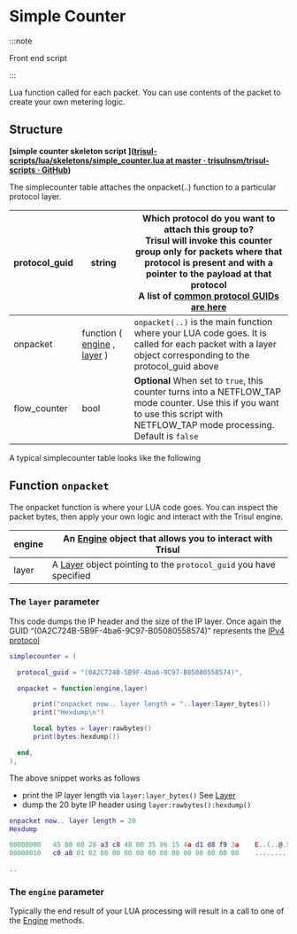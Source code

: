 # Simple Counter

:::note

Front end script 

:::

Lua function called for each packet. You can use contents of the packet to create your own metering logic.

## Structure

**[simple counter skeleton script ]([trisul-scripts/lua/skeletons/simple_counter.lua at master · trisulnsm/trisul-scripts · GitHub](https://github.com/trisulnsm/trisul-scripts/blob/master/lua/skeletons/simple_counter.lua))**

The simplecounter table attaches the onpacket(..) function to a particular protocol layer.

| protocol_guid | string                                                                                                                       | Which protocol do you want to attach this group to?  <br/>Trisul will invoke this counter group only for packets where that protocol is present and with a pointer to the payload at that protocol  <br/>A list of [common protocol GUIDs are here](/docs/ref/guid#protocols) |
| ------------- | ---------------------------------------------------------------------------------------------------------------------------- | ------------------------------------------------------------------------------------------------------------------------------------------------------------------------------------------------------------------------------------------------------------------------------ |
| onpacket      | function ( [engine](/docs/lua/obj_engine) , [layer](/docs/lua/obj_layer) ) | `onpacket(..)` is the main function where your LUA code goes. It is called for each packet with a layer object corresponding to the protocol_guid above                                                                                                                        |
| flow_counter  | bool                                                                                                                         | **Optional** When set to `true`, this counter turns into a NETFLOW_TAP mode counter. Use this if you want to use this script with NETFLOW_TAP mode processing. Default is `false`                                                                                              |

A typical simplecounter table looks like the following

## Function `onpacket`

The onpacket function is where your LUA code goes. You can inspect the packet bytes, then apply your own logic and interact with the Trisul engine.

| engine | An [Engine](/docs/lua/obj_engine) object that allows you to interact with Trisul          |
| ------ | ---------------------------------------------------------------------------------------------------------------- |
| layer  | A [Layer](/docs/lua/obj_layer) object pointing to the `protocol_guid` you have specified |

### The `layer` parameter

This code dumps the IP header and the size of the IP layer. Once again the GUID “(0A2C724B-5B9F-4ba6-9C97-B05080558574)” represents the [IPv4 protocol](/docs/ref/guid#protocols )

```lua
simplecounter = (

  protocol_guid = "(0A2C724B-5B9F-4ba6-9C97-B05080558574)",

  onpacket = function(engine,layer)

      print("onpacket now.. layer length = "..layer:layer_bytes())
      print("Hexdump\n")

      local bytes = layer:rawbytes()
      print(bytes:hexdump())

  end,
),
```

The above snippet works as follows

- print the IP layer length via `layer:layer_bytes()` See [Layer](https://trisul.org/docs/lua/simple_counter.html#layer)
- dump the 20 byte IP header using `layer:rawbytes():hexdump()`

```lua
onpacket now.. layer length = 20
Hexdump

00000000   45 00 00 28 a3 c8 40 00 35 06 15 4a d1 d8 f9 3a    E..(..@.5..J...:
00000010   c0 a8 01 02 00 00 00 00 00 00 00 00 00 00 00 00    ................

..
```

### The `engine` parameter

Typically the end result of your LUA processing will result in a call to one of the [Engine](/docs/lua/obj_engine) methods.
